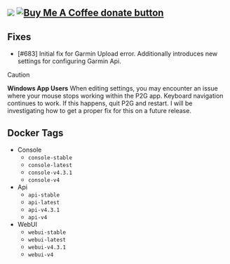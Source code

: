 [![](https://img.shields.io/static/v1?label=Sponsor&message=%E2%9D%A4&logo=GitHub&color=%23fe8e86)](https://github.com/sponsors/philosowaffle) <span class="badge-buymeacoffee"><a href="https://www.buymeacoffee.com/philosowaffle" title="Donate to this project using Buy Me A Coffee"><img src="https://img.shields.io/badge/buy%20me%20a%20coffee-donate-yellow.svg" alt="Buy Me A Coffee donate button" /></a></span>
---

## Fixes

- [#683] Initial fix for Garmin Upload error.  Additionally introduces new settings for configuring Garmin Api.

> [!CAUTION]
> **Windows App Users**
> When editing settings, you may encounter an issue where your mouse stops working within the P2G app.  Keyboard navigation continues to work.  If this happens, quit P2G and restart.  I will be investigating how to get a proper fix for this on a future release.

## Docker Tags

- Console
    - `console-stable`
    - `console-latest`
    - `console-v4.3.1`
    - `console-v4`
- Api
    - `api-stable`
    - `api-latest`
    - `api-v4.3.1`
    - `api-v4`
- WebUI
    - `webui-stable`
    - `webui-latest`
    - `webui-v4.3.1`
    - `webui-v4`
